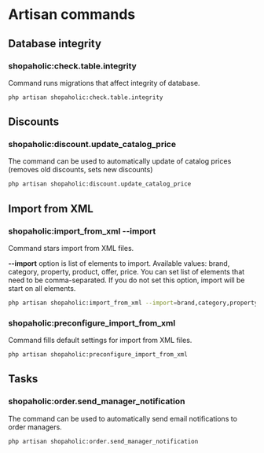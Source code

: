 # Artisan commands

## Database integrity

### **shopaholic:check.table.integrity**

Command runs migrations that affect integrity of database.
```bash
php artisan shopaholic:check.table.integrity
```

## Discounts

### **shopaholic:discount.update_catalog_price**
The command can be used to automatically update of catalog prices (removes old discounts, sets new discounts)
```bash
php artisan shopaholic:discount.update_catalog_price
```

## Import from XML

### **shopaholic:import_from_xml --import**

Command stars import from XML files.

**--import** option is list of elements to import. Available values: brand, category, property, product, offer, price.
You can set list of elements that need to be comma-separated. If you do not set this option, import will be start on all elements.

```bash
php artisan shopaholic:import_from_xml --import=brand,category,property,product,offer,price
```

### **shopaholic:preconfigure_import_from_xml**

Command fills default settings for import from XML files.
```bash
php artisan shopaholic:preconfigure_import_from_xml
```

## Tasks

### **shopaholic:order.send_manager_notification**
The command can be used to automatically send email notifications to order managers.
```bash
php artisan shopaholic:order.send_manager_notification
```